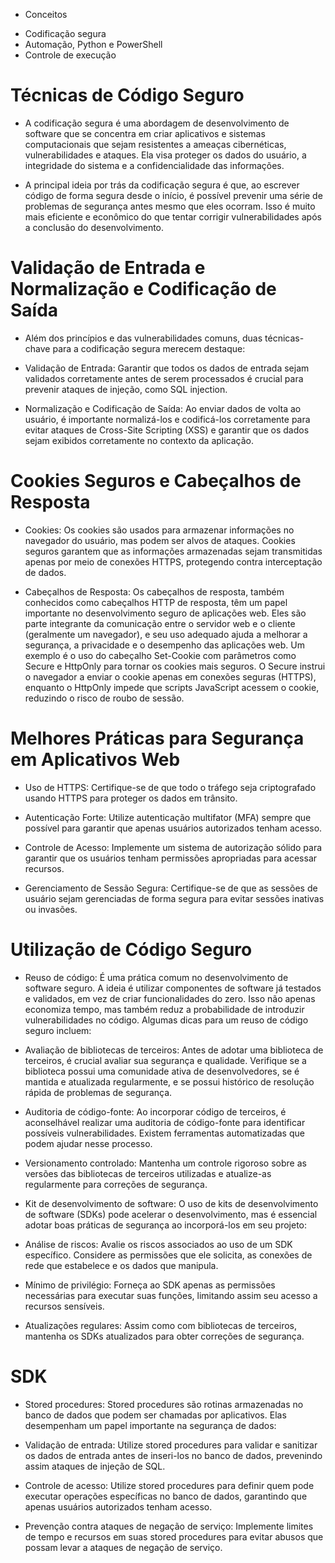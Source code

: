 * Conceitos
- Codificação segura
- Automação, Python e PowerShell
- Controle de execução

# Técnicas de Código Seguro

- A codificação segura é uma abordagem de desenvolvimento de software que se concentra em criar aplicativos e sistemas computacionais que sejam resistentes a ameaças cibernéticas, vulnerabilidades e ataques. Ela visa proteger os dados do usuário, a integridade do sistema e a confidencialidade das informações.

- A principal ideia por trás da codificação segura é que, ao escrever código de forma segura desde o início, é possível prevenir uma série de problemas de segurança antes mesmo que eles ocorram. Isso é muito mais eficiente e econômico do que tentar corrigir vulnerabilidades após a conclusão do desenvolvimento.


#  Validação de Entrada e Normalização e Codificação de Saída

- Além dos princípios e das vulnerabilidades comuns, duas técnicas-chave para a codificação segura merecem destaque:

- Validação de Entrada: Garantir que todos os dados de entrada sejam validados corretamente antes de serem processados é crucial para prevenir ataques de injeção, como SQL injection.

- Normalização e Codificação de Saída: Ao enviar dados de volta ao usuário, é importante normalizá-los e codificá-los corretamente para evitar ataques de Cross-Site Scripting (XSS) e garantir que os dados sejam exibidos corretamente no contexto da aplicação.


# Cookies Seguros e Cabeçalhos de Resposta

- Cookies: Os cookies são usados para armazenar informações no navegador do usuário, mas podem ser alvos de ataques. Cookies seguros garantem que as informações armazenadas sejam transmitidas apenas por meio de conexões HTTPS, protegendo contra interceptação de dados.

- Cabeçalhos de Resposta: Os cabeçalhos de resposta, também conhecidos como cabeçalhos HTTP de resposta, têm um papel importante no desenvolvimento seguro de aplicações web. Eles são parte integrante da comunicação entre o servidor web e o cliente (geralmente um navegador), e seu uso adequado ajuda a melhorar a segurança, a privacidade e o desempenho das aplicações web. Um exemplo é o uso do cabeçalho Set-Cookie com parâmetros como Secure e HttpOnly para tornar os cookies mais seguros. O Secure instrui o navegador a enviar o cookie apenas em conexões seguras (HTTPS), enquanto o HttpOnly impede que scripts JavaScript acessem o cookie, reduzindo o risco de roubo de sessão.

# Melhores Práticas para Segurança em Aplicativos Web


- Uso de HTTPS: Certifique-se de que todo o tráfego seja criptografado usando HTTPS para proteger os dados em trânsito.

- Autenticação Forte: Utilize autenticação multifator (MFA) sempre que possível para garantir que apenas usuários autorizados tenham acesso.

- Controle de Acesso: Implemente um sistema de autorização sólido para garantir que os usuários tenham permissões apropriadas para acessar recursos.

- Gerenciamento de Sessão Segura: Certifique-se de que as sessões de usuário sejam gerenciadas de forma segura para evitar sessões inativas ou invasões.

# Utilização de Código Seguro


- Reuso de código: É uma prática comum no desenvolvimento de software seguro. A ideia é utilizar componentes de software já testados e validados, em vez de criar funcionalidades do zero. Isso não apenas economiza tempo, mas também reduz a probabilidade de introduzir vulnerabilidades no código. Algumas dicas para um reuso de código seguro incluem:

- Avaliação de bibliotecas de terceiros: Antes de adotar uma biblioteca de terceiros, é crucial avaliar sua segurança e qualidade. Verifique se a biblioteca possui uma comunidade ativa de desenvolvedores, se é mantida e atualizada regularmente, e se possui histórico de resolução rápida de problemas de segurança.

- Auditoria de código-fonte: Ao incorporar código de terceiros, é aconselhável realizar uma auditoria de código-fonte para identificar possíveis vulnerabilidades. Existem ferramentas automatizadas que podem ajudar nesse processo.

- Versionamento controlado: Mantenha um controle rigoroso sobre as versões das bibliotecas de terceiros utilizadas e atualize-as regularmente para correções de segurança.

- Kit de desenvolvimento de software: O uso de kits de desenvolvimento de software (SDKs) pode acelerar o desenvolvimento, mas é essencial adotar boas práticas de segurança ao incorporá-los em seu projeto:

- Análise de riscos: Avalie os riscos associados ao uso de um SDK específico. Considere as permissões que ele solicita, as conexões de rede que estabelece e os dados que manipula.

- Mínimo de privilégio: Forneça ao SDK apenas as permissões necessárias para executar suas funções, limitando assim seu acesso a recursos sensíveis.

- Atualizações regulares: Assim como com bibliotecas de terceiros, mantenha os SDKs atualizados para obter correções de segurança.


# SDK

- Stored procedures: Stored procedures são rotinas armazenadas no banco de dados que podem ser chamadas por aplicativos. Elas desempenham um papel importante na segurança de dados:

- Validação de entrada: Utilize stored procedures para validar e sanitizar os dados de entrada antes de inseri-los no banco de dados, prevenindo assim ataques de injeção de SQL.

- Controle de acesso: Utilize stored procedures para definir quem pode executar operações específicas no banco de dados, garantindo que apenas usuários autorizados tenham acesso.

- Prevenção contra ataques de negação de serviço: Implemente limites de tempo e recursos em suas stored procedures para evitar abusos que possam levar a ataques de negação de serviço.